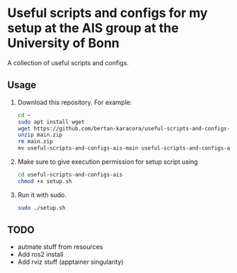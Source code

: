 # Useful scripts and configs for my setup at the AIS group at the University of Bonn

A collection of useful scripts and configs.

## Usage

1. Download this repository. For example:

    ```bash
    cd ~
    sudo apt install wget
    wget https://github.com/bertan-karacora/useful-scripts-and-configs-ais/archive/refs/heads/main.zip
    unzip main.zip
    rm main.zip
    mv useful-scripts-and-configs-ais-main useful-scripts-and-configs-ais
    ```

2. Make sure to give execution permission for setup script using

    ```bash
    cd useful-scripts-and-configs-ais
    chmod +x setup.sh
    ```

3. Run it with sudo.

    ```bash
    sudo ./setup.sh
    ```


## TODO

- autmate stuff from resources
- Add ros2 install
- Add rviz stuff (apptainer singularity)